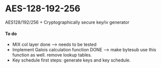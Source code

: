 # AES-128-192-256
AES128/192/256 + Cryptographically secure key/iv generator


#### To do
- MIX col layer done --> needs to be tested
- Implement Galois calculation function DONE --> make bytesub use this function as well. remove lookup tables.
- Key schedule first steps: generate keys and key schedule.

